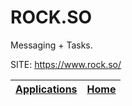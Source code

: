 # ROCK.SO

 Messaging + Tasks.

 SITE: https://www.rock.so/

 | [Applications](https://portable-linux-apps.github.io/apps.html) | [Home](https://portable-linux-apps.github.io)
 | --- | --- |
